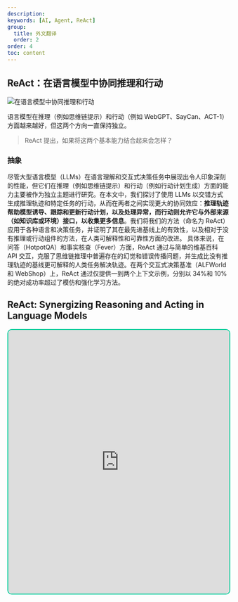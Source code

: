 ```yaml
---
description:
keywords: [AI, Agent, ReAct]
group:
  title: 外文翻译
  order: 2
order: 4
toc: content
---
```


## ReAct：在语言模型中协同推理和行动

![在语言模型中协同推理和行动](https://cdn.jsdelivr.net/gh/youngjuning/images@main/1744678111027.png)

语言模型在推理（例如思维链提示）和行动（例如 WebGPT、SayCan、ACT-1）方面越来越好，但这两个方向一直保持独立。

> ReAct 提出，如果将这两个基本能力结合起来会怎样？

### 抽象

尽管大型语言模型（LLMs）在语言理解和交互式决策任务中展现出令人印象深刻的性能，但它们在推理（例如思维链提示）和行动（例如行动计划生成）方面的能力主要被作为独立主题进行研究。在本文中，我们探讨了使用 LLMs 以交错方式生成推理轨迹和特定任务的行动，从而在两者之间实现更大的协同效应：**推理轨迹帮助模型诱导、跟踪和更新行动计划，以及处理异常，而行动则允许它与外部来源（如知识库或环境）接口，以收集更多信息**。我们将我们的方法（命名为 ReAct）应用于各种语言和决策任务，并证明了其在最先进基线上的有效性，以及相对于没有推理或行动组件的方法，在人类可解释性和可靠性方面的改进。 具体来说，在问答（HotpotQA）和事实核查（Fever）方面，ReAct 通过与简单的维基百科 API 交互，克服了思维链推理中普遍存在的幻觉和错误传播问题，并生成比没有推理轨迹的基线更可解释的人类任务解决轨迹。在两个交互式决策基准（ALFWorld 和 WebShop）上，ReAct 通过仅提供一到两个上下文示例，分别以 34%和 10%的绝对成功率超过了模仿和强化学习方法。


## ReAct: Synergizing Reasoning and Acting in Language Models

<iframe src="https://react-lm.github.io/" width="100%" height="600px" style="border: 2px solid  #00cc99; border-radius: 10px;" />

## 单词&短语

- **synergizing** [ˈsɪnərˌdʒaɪzɪŋ]：*v.* 协同
- **reasoning** [ˈriːzənɪŋ]：*n.* 推理
- **Language Models** [ˈlæŋɡwɪdʒ ˈmɑːdlz]：*phr.* 语言模型
- **traces** [ˈtreɪsɪz]：*n.* 轨迹
